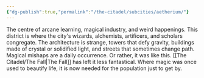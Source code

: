 ```yaml
---
{"dg-publish":true,"permalink":"/the-citadel/subcities/aetherium/"}
---
```



The centre of arcane learning, magical industry, and weird happenings. This district is where the city's wizards, alchemists, artificers, and scholars congregate. The architecture is strange, towers that defy gravity, buildings made of crystal or solidified light, and streets that sometimes change path. Magical mishaps are a daily occurrence. Or rather, it was like this. [[The Citadel/The Fall\|The Fall]] has left it less fantastical. Where magic was once used to beautify life, it is now needed for the population just to get by. 
